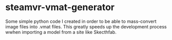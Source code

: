 # steamvr-vmat-generator
Some simple python code I created in order to be able to mass-convert image files into .vmat files. This greatly speeds up the development process wwhen importing a model from a site like Skecthfab.

